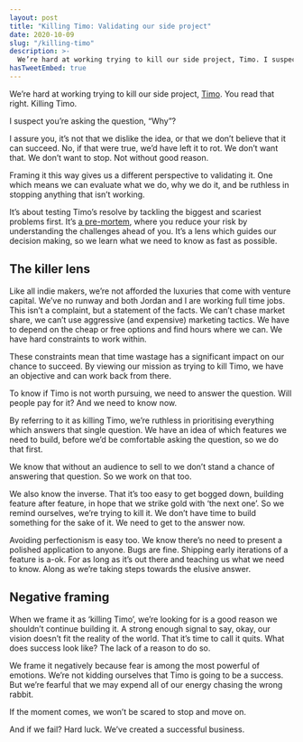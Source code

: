 ```yaml
---
layout: post
title: "Killing Timo: Validating our side project"
date: 2020-10-09
slug: "/killing-timo"
description: >-
  We’re hard at working trying to kill our side project, Timo. I suspect you’re asking the question, “Why?”. Here is the answer.
hasTweetEmbed: true
---
```


We’re hard at working trying to kill our side project, <a href="https://hellotimo.co/" target="_blank" rel="noopener noreferrer">Timo</a>. You read that right. Killing Timo.

I suspect you’re asking the question, “Why”?

I assure you, it’s not that we dislike the idea, or that we don’t believe that it can succeed. No, if that were true, we’d have left it to rot. We don’t want that. We don’t want to stop. Not without good reason.

Framing it this way gives us a different perspective to validating it. One which means we can evaluate what we do, why we do it, and be ruthless in stopping anything that isn’t working.

It’s about testing Timo’s resolve by tackling the biggest and scariest problems first. It’s <a href="https://en.wikipedia.org/wiki/Pre-mortem" target="_blank" rel="noopener noreferrer">a pre-mortem</a>, where you reduce your risk by understanding the challenges ahead of you. It’s a lens which guides our decision making, so we learn what we need to know as fast as possible.

## The killer lens

Like all indie makers, we’re not afforded the luxuries that come with venture capital. We’ve no runway and both Jordan and I are working full time jobs. This isn’t a complaint, but a statement of the facts. We can’t chase market share, we can’t use aggressive (and expensive) marketing tactics. We have to depend on the cheap or free options and find hours where we can. We have hard constraints to work within.

These constraints mean that time wastage has a significant impact on our chance to succeed. By viewing our mission as trying to kill Timo, we have an objective and can work back from there.

To know if Timo is not worth pursuing, we need to answer the question. Will people pay for it? And we need to know now.

By referring to it as killing Timo, we’re ruthless in prioritising everything which answers that single question. We have an idea of which features we need to build, before we’d be comfortable asking the question, so we do that first.

We know that without an audience to sell to we don’t stand a chance of answering that question. So we work on that too.

We also know the inverse. That it’s too easy to get bogged down, building feature after feature, in hope that we strike gold with ‘the next one’. So we remind ourselves, we’re trying to kill it. We don’t have time to build something for the sake of it. We need to get to the answer now.

Avoiding perfectionism is easy too. We know there’s no need to present a polished application to anyone. Bugs are fine. Shipping early iterations of a feature is a-ok. For as long as it’s out there and teaching us what we need to know. Along as we’re taking steps towards the elusive answer.

## Negative framing

When we frame it as ‘killing Timo’, we’re looking for is a good reason we shouldn’t continue building it. A strong enough signal to say, okay, our vision doesn’t fit the reality of the world. That it’s time to call it quits. What does success look like? The lack of a reason to do so.

We frame it negatively because fear is among the most powerful of emotions. We’re not kidding ourselves that Timo is going to be a success. But we’re fearful that we may expend all of our energy chasing the wrong rabbit.

If the moment comes, we won’t be scared to stop and move on.

And if we fail? Hard luck. We’ve created a successful business.
